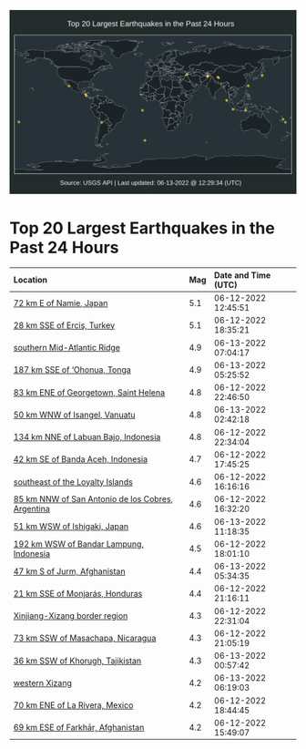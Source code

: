 ![Map](./map.png)

# Top 20 Largest Earthquakes in the Past 24 Hours

| Location | Mag | Date and Time (UTC) |
|:---|:---|:---|
| [72 km E of Namie, Japan](https://earthquake.usgs.gov/earthquakes/eventpage/us7000hgx3) | 5.1 | 06-12-2022 12:45:51 |
| [28 km SSE of Erciş, Turkey](https://earthquake.usgs.gov/earthquakes/eventpage/us7000hgyu) | 5.1 | 06-12-2022 18:35:21 |
| [southern Mid-Atlantic Ridge](https://earthquake.usgs.gov/earthquakes/eventpage/us7000hh1u) | 4.9 | 06-13-2022 07:04:17 |
| [187 km SSE of ‘Ohonua, Tonga](https://earthquake.usgs.gov/earthquakes/eventpage/us7000hh1e) | 4.9 | 06-13-2022 05:25:52 |
| [83 km ENE of Georgetown, Saint Helena](https://earthquake.usgs.gov/earthquakes/eventpage/us7000hgzv) | 4.8 | 06-12-2022 22:46:50 |
| [50 km WNW of Isangel, Vanuatu](https://earthquake.usgs.gov/earthquakes/eventpage/us7000hh0k) | 4.8 | 06-13-2022 02:42:18 |
| [134 km NNE of Labuan Bajo, Indonesia](https://earthquake.usgs.gov/earthquakes/eventpage/us7000hgzp) | 4.8 | 06-12-2022 22:34:04 |
| [42 km SE of Banda Aceh, Indonesia](https://earthquake.usgs.gov/earthquakes/eventpage/us7000hgyj) | 4.7 | 06-12-2022 17:45:25 |
| [southeast of the Loyalty Islands](https://earthquake.usgs.gov/earthquakes/eventpage/us7000hgyf) | 4.6 | 06-12-2022 16:16:16 |
| [85 km NNW of San Antonio de los Cobres, Argentina](https://earthquake.usgs.gov/earthquakes/eventpage/us7000hgyd) | 4.6 | 06-12-2022 16:32:20 |
| [51 km WSW of Ishigaki, Japan](https://earthquake.usgs.gov/earthquakes/eventpage/us7000hh2r) | 4.6 | 06-13-2022 11:18:35 |
| [192 km WSW of Bandar Lampung, Indonesia](https://earthquake.usgs.gov/earthquakes/eventpage/us7000hgyn) | 4.5 | 06-12-2022 18:01:10 |
| [47 km S of Jurm, Afghanistan](https://earthquake.usgs.gov/earthquakes/eventpage/us7000hh1f) | 4.4 | 06-13-2022 05:34:35 |
| [21 km SSE of Monjarás, Honduras](https://earthquake.usgs.gov/earthquakes/eventpage/us7000hgzk) | 4.4 | 06-12-2022 21:16:11 |
| [Xinjiang-Xizang border region](https://earthquake.usgs.gov/earthquakes/eventpage/us7000hgzn) | 4.3 | 06-12-2022 22:31:04 |
| [73 km SSW of Masachapa, Nicaragua](https://earthquake.usgs.gov/earthquakes/eventpage/us7000hgzj) | 4.3 | 06-12-2022 21:05:19 |
| [36 km SSW of Khorugh, Tajikistan](https://earthquake.usgs.gov/earthquakes/eventpage/us7000hh06) | 4.3 | 06-13-2022 00:57:42 |
| [western Xizang](https://earthquake.usgs.gov/earthquakes/eventpage/us7000hh1n) | 4.2 | 06-13-2022 06:19:03 |
| [70 km ENE of La Rivera, Mexico](https://earthquake.usgs.gov/earthquakes/eventpage/us7000hgyx) | 4.2 | 06-12-2022 18:44:45 |
| [69 km ESE of Farkhār, Afghanistan](https://earthquake.usgs.gov/earthquakes/eventpage/us7000hgy5) | 4.2 | 06-12-2022 15:49:07 |
